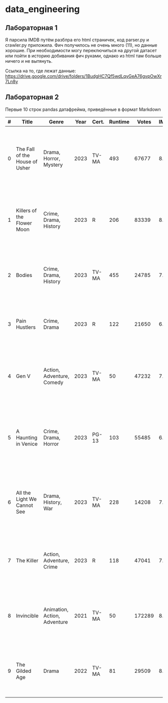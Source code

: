 # data_engineering

## Лабораторная 1
Я парсила IMDB путём разблра его html страничек, код parser.py и crawler.py приложила. Фич получилось не очень много (11), 
но данные хорошие. При необходимости могу переключиться на другой датасет или пойти в историю добивания фич руками, 
однако из html там больше ничего и не вытянуть.

Ссылка на то, где лежат данные:
https://drive.google.com/drive/folders/1BudgHC7Qf5wdLqyGeA76gvpOwXr7Ln8y

## Лабораторная 2
Первые 10 строк pandas датафрейма, приведённые в формат Markdown 

| # | Title                          | Genre                       | Year | Cert. | Runtime | Votes  | IMDb | Meta | Description                                                                                           | Stars                                  |
|---|--------------------------------|-----------------------------|------|-------|---------|--------|------|------|-------------------------------------------------------------------------------------------------------|----------------------------------------|
| 0 | The Fall of the House of Usher | Drama, Horror, Mystery      | 2023 | TV-MA | 493     | 67677  | 8.0  | –    | To secure their fortune two ruthless siblings build a dynasty that crumbles as heirs mysteriously die. | Carla Gugino, Bruce Greenwood, Mary McDonnell, Henry Thomas |
| 1 | Killers of the Flower Moon     | Crime, Drama, History       | 2023 | R     | 206     | 83339  | 8.0  | 89   | When oil is discovered in 1920s Oklahoma, Osage people are murdered until the FBI steps in.           | Leonardo DiCaprio, Robert De Niro, Lily Gladstone, Jesse Plemons |
| 2 | Bodies                         | Crime, Drama, History       | 2023 | TV-MA | 455     | 24785  | 7.4  | –    | Four detectives in four time periods of London investigate the same murder.                           | Amaka Okafor, Kyle Soller, Stephen Graham, Shira Haas |
| 3 | Pain Hustlers                  | Crime, Drama                | 2023 | R     | 122     | 21650  | 6.5  | 44   | Liza skyrockets in a pharma sales job but ends up in a federal conspiracy.                            | Emily Blunt, Chris Evans, Catherine O'Hara, Chloe Coleman |
| 4 | Gen V                          | Action, Adventure, Comedy   | 2023 | TV-MA | 50      | 47232  | 7.9  | –    | From the world of *The Boys*: young supes test their moral boundaries competing for top ranking.       | Jaz Sinclair, Chance Perdomo, Lizze Broadway, Maddie Phillips |
| 5 | A Haunting in Venice           | Crime, Drama, Horror        | 2023 | PG-13 | 103     | 55485  | 6.6  | 63   | Poirot attends a séance in Venice; when a guest is murdered, he must uncover the killer.              | Kenneth Branagh, Michelle Yeoh, Jamie Dornan, Tina Fey |
| 6 | All the Light We Cannot See    | Drama, History, War         | 2023 | TV-MA | 228     | 14208  | 7.7  | –    | Story of Marie-Laure, a blind French teen, and Werner, a German soldier, in occupied France.          | Aria Mia Loberti, Louis Hofmann, Lars Eidinger, Hugh Laurie |
| 7 | The Killer                     | Action, Adventure, Crime    | 2023 | R     | 118     | 47041  | 7.0  | 72   | An assassin battles his employers and himself on an international manhunt.                            | Michael Fassbender, Tilda Swinton, Charles Parnell, Arliss Howard |
| 8 | Invincible                     | Animation, Action, Adventure| 2021 | TV-MA | 50      | 172289 | 8.7  | –    | Animated series about a teen whose father is the most powerful superhero on Earth.                    | Steven Yeun, J.K. Simmons, Sandra Oh, Zazie Beetz |
| 9 | The Gilded Age                 | Drama                       | 2022 | TV-MA | 81      | 29509  | 8.0  | –    | A young woman infiltrates the wealthy Russell family in New York’s Gilded Age.                        | Ben Ahlers, Debra Monk, Kelli O'Hara, Taylor Richardson |
